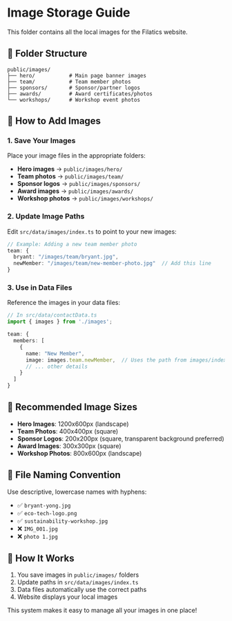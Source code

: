 # Image Storage Guide

This folder contains all the local images for the Filatics website.

## 📁 Folder Structure

```
public/images/
├── hero/           # Main page banner images
├── team/           # Team member photos
├── sponsors/       # Sponsor/partner logos
├── awards/         # Award certificates/photos
└── workshops/      # Workshop event photos
```

## 📸 How to Add Images

### 1. **Save Your Images**
Place your image files in the appropriate folders:
- **Hero images** → `public/images/hero/`
- **Team photos** → `public/images/team/`
- **Sponsor logos** → `public/images/sponsors/`
- **Award images** → `public/images/awards/`
- **Workshop photos** → `public/images/workshops/`

### 2. **Update Image Paths**
Edit `src/data/images/index.ts` to point to your new images:

```typescript
// Example: Adding a new team member photo
team: {
  bryant: "/images/team/bryant.jpg",
  newMember: "/images/team/new-member-photo.jpg"  // Add this line
}
```

### 3. **Use in Data Files**
Reference the images in your data files:

```typescript
// In src/data/contactData.ts
import { images } from './images';

team: {
  members: [
    {
      name: "New Member",
      image: images.team.newMember,  // Uses the path from images/index.ts
      // ... other details
    }
  ]
}
```

## 🎯 **Recommended Image Sizes**

- **Hero Images**: 1200x600px (landscape)
- **Team Photos**: 400x400px (square)
- **Sponsor Logos**: 200x200px (square, transparent background preferred)
- **Award Images**: 300x300px (square)
- **Workshop Photos**: 800x600px (landscape)

## 📝 **File Naming Convention**

Use descriptive, lowercase names with hyphens:
- ✅ `bryant-yong.jpg`
- ✅ `eco-tech-logo.png`
- ✅ `sustainability-workshop.jpg`
- ❌ `IMG_001.jpg`
- ❌ `photo 1.jpg`

## 🔄 **How It Works**

1. You save images in `public/images/` folders
2. Update paths in `src/data/images/index.ts`
3. Data files automatically use the correct paths
4. Website displays your local images

This system makes it easy to manage all your images in one place!